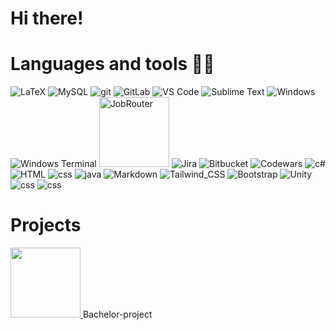 # Hi there!

# Languages and tools 👩‍💻

<img alt="LaTeX" src="https://img.shields.io/badge/latex-%23008080.svg?style=for-the-badge&logo=latex&logoColor=white">
<img alt="MySQL" src="https://img.shields.io/badge/MySQL-005C84?style=for-the-badge&logo=mysql&logoColor=white">
<img alt="git" src="https://img.shields.io/badge/-Git-F05032?&style=for-the-badge&logo=git&logoColor=white" />
<img alt="GitLab" src="https://img.shields.io/badge/gitlab-%23181717.svg?style=for-the-badge&logo=gitlab&logoColor=white">
<img alt="VS Code" src="https://img.shields.io/static/v1?style=for-the-badge&message=VS+Code&color=007ACC&logo=Visual+Studio+Code&logoColor=FFFFFF&label=">
<img alt="Sublime Text" src="https://img.shields.io/static/v1?style=for-the-badge&message=Sublime+Text&color=222222&logo=Sublime+Text&logoColor=FF9800&label=">
<img alt="Windows" src="https://img.shields.io/badge/Windows-0078D6?style=for-the-badge&logo=windows&logoColor=white">
<img alt="Windows Terminal" src="https://img.shields.io/badge/windows%20terminal-4D4D4D?style=for-the-badge&logo=windows%20terminal&logoColor=white">
<img alt="JobRouter" src="https://user-images.githubusercontent.com/107054085/203072610-f2f7e1fa-3621-4014-a204-28a2bd4b809b.png" style="width:7rem">
<img alt="Jira" src="https://img.shields.io/badge/Jira-0078D6?style=for-the-badge&logo=Jira&logoColor=white">
<img alt="Bitbucket" src="https://img.shields.io/badge/Bitbucket-0747a6?style=for-the-badge&logo=bitbucket&logoColor=white">
<img alt="Codewars" src= "https://img.shields.io/badge/Codewars-B1361E?style=for-the-badge&logo=Codewars&logoColor=white">
<img alt="c#" src="https://img.shields.io/badge/C%23-239120?style=for-the-badge&logo=c-sharp&logoColor=white">
<img alt="HTML" src="https://img.shields.io/badge/HTML-239120?style=for-the-badge&logo=html5&logoColor=white">
<img alt="css" src="https://img.shields.io/badge/CSS-239120?&style=for-the-badge&logo=css3&logoColor=white">
<img alt="java" src="https://img.shields.io/badge/Java-ED8B00?style=for-the-badge&logo=java&logoColor=white">
<img alt="Markdown" src="https://img.shields.io/badge/Markdown-000000?style=for-the-badge&logo=markdown&logoColor=white">
<img alt="Tailwind_CSS" src="https://img.shields.io/badge/Tailwind_CSS-38B2AC?style=for-the-badge&logo=tailwind-css&logoColor=white">
<img alt="Bootstrap" src="https://img.shields.io/badge/Bootstrap-563D7C?style=for-the-badge&logo=bootstrap&logoColor=white">
<img alt="Unity" src="https://img.shields.io/badge/Unity-100000?style=for-the-badge&logo=unity&logoColor=white">
<img alt="css" src="https://img.shields.io/badge/Visual_Studio-5C2D91?style=for-the-badge&logo=visual%20studio&logoColor=white">
<img alt="css" src="https://img.shields.io/badge/IntelliJ_IDEA-000000.svg?style=for-the-badge&logo=intellij-idea&logoColor=white">
     
# Projects

<a href="https://see.uni-bremen.de/" target="_blank">
<img src="https://see.uni-bremen.de/wp-content/uploads/2021/02/see_logo-250x95.png" style="width:7rem">
</a>
 Bachelor-project
